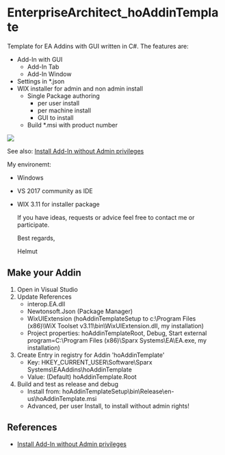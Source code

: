 # EnterpriseArchitect_hoAddinTemplate

Template for EA Addins with GUI written in C#. The features are:

-  Add-In with GUI
   -  Add-In Tab 
   -  Add-In Window
-  Settings in *.json
-  WIX installer for admin and non admin install
   - Single Package authoring
     -  per user install
	 -  per machine install
	 -  GUI to install
   - Build *.msi with product number

![](wiki/images/hoAddinTemplateMenuFile.png)

See also: [Install Add-In without Admin privileges](https://github.com/Helmut-Ortmann/EnterpriseArchitect_hoTools/wiki/AddInWithoutAdmin)

My environemt:

- Windows
- VS 2017 community as IDE
- WIX 3.11 for installer package


   If you have ideas, requests or advice feel free to contact me or participate.

   Best regards,

   Helmut

 ## Make your Addin


   1.  Open in Visual Studio
   2.  Update References 
       - interop.EA.dll
       - Newtonsoft.Json (Package Manager)
       - WixUIExtension (hoAddinTemplateSetup to c:\Program Files (x86)\WiX Toolset v3.11\bin\WixUIExtension.dll, my installation)
       - Project properties: hoAddinTemplateRoot, Debug, Start external program=C:\Program Files (x86)\Sparx Systems\EA\EA.exe, my installation)
   3.  Create Entry in registry for Addin 'hoAddinTemplate'
       -  Key: HKEY_CURRENT_USER\Software\Sparx Systems\EAAddins\hoAddinTemplate
       -  Value: (Default)   hoAddinTemplate.Root
   4.  Build and test as release and debug
       - Install from: hoAddinTemplateSetup\bin\Release\en-us\hoAddinTemplate.msi
       - Advanced, per user Install, to install without admin rights!


## References

- [Install Add-In without Admin privileges](https://github.com/Helmut-Ortmann/EnterpriseArchitect_hoTools/wiki/AddInWithoutAdmin)
